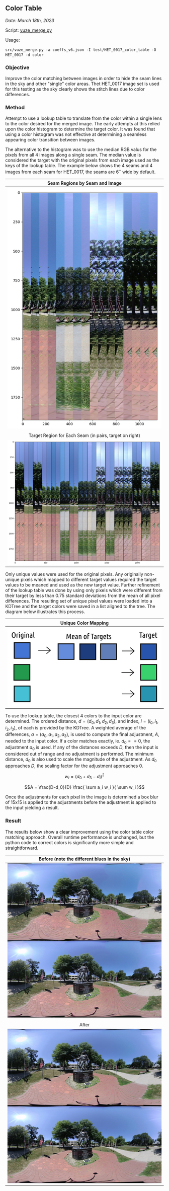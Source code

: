 ## Color Table

*Date: March 18th, 2023*

Script: [vuze_merge.py](../src/vuze_merge.py)

Usage:
```
src/vuze_merge.py -a coeffs_v6.json -I test/HET_0017_color_table -O HET_0017 -d color
```

### Objective

Improve the color matching between images in order to hide the seam lines in the sky and other "single" color areas. Thet HET_0017 image set is used for this testing as the sky clearly shows the stitch lines due to color differences.

### Method

Attempt to use a lookup table to translate from the color within a single lens to the color desired for the merged image. The early attempts at this relied upon the color histogram to determine the target color. It was found that using a color histogram was not effective at determining a seamless appearing color transition between images.

The alternative to the histogram was to use the median RGB valus for the pixels from all 4 images along a single seam. The median value is considered the target with the original pixels from each image used as the keys of the lookup table. The example below shows the 4 seams and 4 images from each seam for HET_0017, the seams are $6^\circ$ wide by default.

| Seam Regions by Seam and Image |
| :----: |
| <img src="seam_regions.png" alt="Seams are 6 degrees wide." /> |
| |
| Target Region for Each Seam (in pairs, target on right) |
| <img src="seam_targets.png" alt="The 4 target regions." /> |

Only unique values were used for the original pixels. Any originally non-unique pixels which mapped to different target values required the target values to be meaned and used as the new target value. Further refinement of the lookup table was done by using only pixels which were different from their target by less than 0.75 standard deviations from the mean of all pixel differences. The resulting set of unique pixel values were loaded into a KDTree and the target colors were saved in a list aligned to the tree. The diagram below illustrates this process.

| Unique Color Mapping |
| :----: |
| <img src="create_table.png" alt="unique color mapping with unique target" /> |

To use the lookup table, the closest 4 colors to the input color are determined. The ordered distance, $d = (d_0, d_1, d_2, d_3)$, and index, $i = (i_0, i_1, i_2, i_3)$, of each is provided by the KDTree. A weighted average of the differences, $a = (a_0, a_1, a_2, a_3)$, is used to compute the final adjustment, $A$, needed to the input color. If a color matches exactly, ie. $d_0 == 0$, the adjustment $a_0$ is used. If any of the distances exceeds $D$, then the input is considered out of range and no adjustment is performed. The minimum distance, $d_0$ is also used to scale the magnitude of the adjustment. As $d_0$ approaches $D$, the scaling factor for the adjustment approaches 0.

$$w_i = (d_0 + d_3 - d_i)^2$$

$$A = \frac{D-d_0}{D} \frac{ \sum a_i w_i }{ \sum w_i }$$

Once the adjustments for each pixel in the image is determined a box blur of 15x15 is applied to the adjustments before the adjustment is applied to the input yielding a result.

### Result

The results below show a clear improvement using the color table color matching approach. Overall runtime performance is unchanged, but the python code to correct colors is significantly more simple and straightforward.

| Before (note the different blues in the sky) |
| :----: |
| <img src="../../test/HET_0017_world_seams.JPG" width=800px alt="Outside park image without color table color adjustment" /> |
| |
| After |
| <img src="../../test/HET_0017_color_table.JPG" with=800px alt="Outside park image with color table adjustment" /> |
